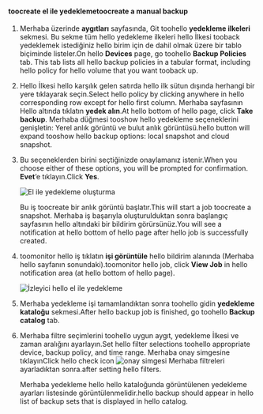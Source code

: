 
<!--author=SharS last changed: 9/15/15-->


#### <a name="toocreate-a-manual-backup"></a><span data-ttu-id="ca79d-101">toocreate el ile yedekleme</span><span class="sxs-lookup"><span data-stu-id="ca79d-101">toocreate a manual backup</span></span>
1. <span data-ttu-id="ca79d-102">Merhaba üzerinde **aygıtları** sayfasında, Git toohello **yedekleme ilkeleri** sekmesi. Bu sekme tüm hello yedekleme ilkeleri hello İlkesi tooback yedeklemek istediğiniz hello birim için de dahil olmak üzere bir tablo biçiminde listeler.</span><span class="sxs-lookup"><span data-stu-id="ca79d-102">On hello **Devices** page, go toohello **Backup Policies** tab. This tab lists all hello backup policies in a tabular format, including hello policy for hello volume that you want tooback up.</span></span>
2. <span data-ttu-id="ca79d-103">Hello İlkesi hello karşılık gelen satırda hello ilk sütun dışında herhangi bir yere tıklayarak seçin.</span><span class="sxs-lookup"><span data-stu-id="ca79d-103">Select hello policy by clicking anywhere in hello corresponding row except for hello first column.</span></span> <span data-ttu-id="ca79d-104">Merhaba sayfasının Hello altında tıklatın **yedek alın**.</span><span class="sxs-lookup"><span data-stu-id="ca79d-104">At hello bottom of hello page, click **Take backup**.</span></span> <span data-ttu-id="ca79d-105">Merhaba düğmesi tooshow hello yedekleme seçeneklerini genişletin: Yerel anlık görüntü ve bulut anlık görüntüsü.</span><span class="sxs-lookup"><span data-stu-id="ca79d-105">hello button will expand tooshow hello backup options: local snapshot and cloud snapshot.</span></span> 
3. <span data-ttu-id="ca79d-106">Bu seçeneklerden birini seçtiğinizde onaylamanız istenir.</span><span class="sxs-lookup"><span data-stu-id="ca79d-106">When you choose either of these options, you will be prompted for confirmation.</span></span> <span data-ttu-id="ca79d-107">**Evet**’e tıklayın.</span><span class="sxs-lookup"><span data-stu-id="ca79d-107">Click **Yes**.</span></span> 
   
    ![El ile yedekleme oluşturma](./media/storsimple-create-manual-backup/HCS_CreateManualBackup1-include.png)
   
    <span data-ttu-id="ca79d-109">Bu iş toocreate bir anlık görüntü başlatır.</span><span class="sxs-lookup"><span data-stu-id="ca79d-109">This will start a job toocreate a snapshot.</span></span> <span data-ttu-id="ca79d-110">Merhaba iş başarıyla oluşturulduktan sonra başlangıç sayfasının hello altındaki bir bildirim görürsünüz.</span><span class="sxs-lookup"><span data-stu-id="ca79d-110">You will see a notification at hello bottom of hello page after hello job is successfully created.</span></span>
4. <span data-ttu-id="ca79d-111">toomonitor hello iş tıklatın **işi görüntüle** hello bildirim alanında (Merhaba hello sayfanın sonundaki).</span><span class="sxs-lookup"><span data-stu-id="ca79d-111">toomonitor hello job, click **View Job** in hello notification area (at hello bottom of hello page).</span></span> 
   
    ![İzleyici hello el ile yedekleme](./media/storsimple-create-manual-backup/HCS_CreateManualBackup2-include.png)
5. <span data-ttu-id="ca79d-113">Merhaba yedekleme işi tamamlandıktan sonra toohello gidin **yedekleme kataloğu** sekmesi.</span><span class="sxs-lookup"><span data-stu-id="ca79d-113">After hello backup job is finished, go toohello **Backup catalog** tab.</span></span>
6. <span data-ttu-id="ca79d-114">Merhaba filtre seçimlerini toohello uygun aygıt, yedekleme İlkesi ve zaman aralığını ayarlayın.</span><span class="sxs-lookup"><span data-stu-id="ca79d-114">Set hello filter selections toohello appropriate device, backup policy, and time range.</span></span> <span data-ttu-id="ca79d-115">Merhaba onay simgesine tıklayın</span><span class="sxs-lookup"><span data-stu-id="ca79d-115">Click hello check icon</span></span> ![onay simgesi](./media/storsimple-create-manual-backup/HCS_CheckIcon-include.png) <span data-ttu-id="ca79d-117">Merhaba filtreleri ayarladıktan sonra.</span><span class="sxs-lookup"><span data-stu-id="ca79d-117">after setting hello filters.</span></span>
   
   <span data-ttu-id="ca79d-118">Merhaba yedekleme hello hello kataloğunda görüntülenen yedekleme ayarları listesinde görüntülenmelidir.</span><span class="sxs-lookup"><span data-stu-id="ca79d-118">hello backup should appear in hello list of backup sets that is displayed in hello catalog.</span></span>

